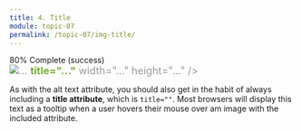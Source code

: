 ```yaml
---
title: 4. Title
module: topic-07
permalink: /topic-07/img-title/
---
```


<div class="divider-heading"></div>


<div class="panel panel-success">
  <div class="progress" style="margin-bottom: 0; border-bottom-left-radius: 0; border-bottom-right-radius: 0;">
    <div class="progress-bar progress-bar-success progress-bar-striped" role="progressbar" aria-valuenow="80" aria-valuemin="0" aria-valuemax="100" style="width: 80%">
      <span class="sr-only">80% Complete (success)</span>
    </div>
  </div>
  <div class="panel-body">
    <p style="font-size: large; margin: 0;"><span style="color: #999"><img src="#" alt="..."</span> <span style="color: #79AF33; font-weight: bold;">title="..."</span> <span style="color: #999">width="..." height="..." /></span></p>
  </div>
</div>


As with the alt text attribute, you should also get in the habit of always including a **title attribute**, which is `title=""`. Most browsers will display this text as a tooltip when a user hovers their mouse over am image with the included attribute.
